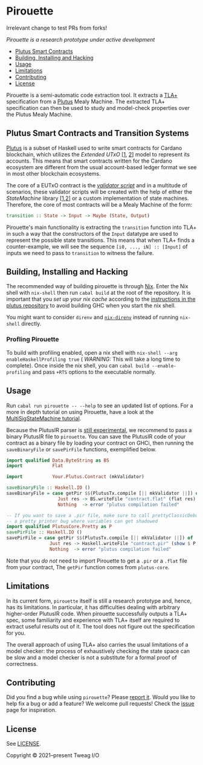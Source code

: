 # Pirouette

Irrelevant change to test PRs from forks!

_Pirouette is a research prototype under active development_

* [Plutus Smart Contracts](#plutus-smart-contracts-and-transition-systems)
* [Building, Installing and Hacking](#building-installing-and-hacking)
* [Usage](#usage)
* [Limitations](#limitations)
* [Contributing](#contributing)
* [License](#license)

Pirouette is a semi-automatic code extraction tool. It extracts a
[TLA+](https://lamport.azurewebsites.net/tla/tla.html) specification
from a [Plutus] Mealy Machine. The extracted TLA+ specification can then be used to
study and model-check properties over the Plutus Mealy
Machine.

## Plutus Smart Contracts and Transition Systems

[Plutus] is a subset of Haskell used to
write smart contracts for Cardano blockchain, which utilizes the _Extended UTxO_
[[1](https://iohk.io/en/research/library/papers/the-extended-utxo-model/),
[2](https://iohk.io/en/research/library/papers/native-custom-tokens-in-the-extended-utxo-model/)]
model to represent its accounts. This means that smart contracts
written for the Cardano ecosystem are different from the usual
account-based ledger format we see in most other blockchain ecosystems.

The core of a EUTxO contract is the _[validator script](https://plutus.readthedocs.io/en/latest/plutus/tutorials/basic-validators.html)_ and in a multitude of scenarios, these validator scripts will be created with the help
of either the _StateMachine_ library [[1](https://plutus-pioneer-program.readthedocs.io/en/latest/week7.html#code-example-2),[2](https://github.com/input-output-hk/plutus/blob/master/plutus-contract/src/Plutus/Contract/StateMachine.hs)] or a custom implementation of state machines. Therefore, the core of most contracts will be a Mealy Machine of the form:

```haskell
transition :: State -> Input -> Maybe (State, Output)
```

Pirouette's main functionality is extracting the `transition` function into TLA+ in such a way that
the constructors of the `Input` datatype are used to represent the possible state transitions. This means
that when TLA+ finds a counter-example, we will see the sequence `[i0, ..., iN] :: [Input]` of inputs
we need to pass to `transition` to witness the failure.

## Building, Installing and Hacking

The recommended way of building pirouette is through [Nix](https://nixos.org/guides/install-nix.html).
Enter the Nix shell with `nix-shell` then run `cabal build` at the
root of the repository. It is important that you *set up your nix cache* according to the
[instructions in the plutus repository](https://github.com/input-output-hk/plutus#iohk-binary-cache)
to avoid building GHC when you start the nix shell.

You might want to consider `direnv` and [`nix-direnv`](https://github.com/nix-community/nix-direnv)
instead of running `nix-shell` directly.

### Profling Pirouette

To build with profiling enabled, open a nix shell with `nix-shell --arg enableHaskellProfiling true` (
_WARNING:_ This will take a long time to complete). Once inside the nix shell, you can 
`cabal build --enable-profiling` and pass `+RTS` options to the executable normally.

## Usage

Run `cabal run pirouette -- --help` to see an updated list of options.
For a more in depth tutorial on using Pirouette, have a look at the [MultiSigStateMachine tutorial](tests/integration/MultiSigStateMachine/TUTORIAL.md).

Because the PlutusIR parser is [still experimental](https://github.com/input-output-hk/plutus/issues/3445),
we recommend to pass a binary PlutusIR file
to `pirouette`. You can save the PlutusIR code of your contract as a binary file
by loading your contract on GHCi, then running the `saveBinaryFile` or `savePirFile` functions, exemplified below.


```haskell
import qualified Data.ByteString as BS
import           Flat

import           Your.Plutus.Contract (mkValidator)

saveBinaryFile :: Haskell.IO ()
saveBinaryFile = case getPir $$(PlutusTx.compile [|| mkValidator ||]) of
                   Just res -> BS.writeFile "contract.flat" (flat res)
                   Nothing  -> error "plutus compilation failed"

-- If you want to save a .pir file, make sure to call prettyClassicDebug to avoid
-- a pretty printer bug where variables can get shadowed
import qualified PlutusCore.Pretty as P
savePirFile :: Haskell.IO ()
savePirFile = case getPir $$(PlutusTx.compile [|| mkValidator ||]) of
                Just res -> Haskell.writeFile "contract.pir" (show $ P.prettyClassicDebug res)
                Nothing  -> error "plutus compilation failed"
```

Note that you _do not_ need to import Pirouette to get a `.pir` or a `.flat` file from your contract,
The `getPir` function comes from `plutus-core`.


## Limitations

In its current form, `pirouette` itself is still a research prototype and, hence, has its limitations.
In particular, it has difficulties dealing with arbitrary higher-order PlutusIR code. When pirouette successfully
outputs a TLA+ spec, some familiarity and experience with TLA+ itself are required to extract useful results
out of it. The tool does not figure out the specification for you.

The overall approach of using TLA+ also carries the usual limitations
of a model checker: the process of exhaustively checking the state
space can be slow and a model checker is not a substitute for a formal
proof of correctness.

## Contributing

Did you find a bug while using `pirouette`? Please [report it](https://github.com/tweag/pirouette/issues/new?assignees=&labels=type%3A+bug&template=bug_report.md). Would you like to help fix a bug or add a feature?
We welcome pull requests! Check the [issue](https://github.com/tweag/pirouette/issues) page for inspiration.

## License

See [LICENSE](LICENSE).

Copyright © 2021–present Tweag I/O

[Plutus]: https://plutus.readthedocs.io/en/latest/
